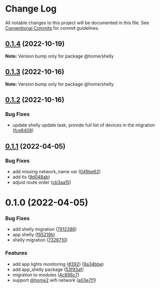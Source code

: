 # Change Log

All notable changes to this project will be documented in this file.
See [Conventional Commits](https://conventionalcommits.org) for commit guidelines.

## [0.1.4](https://github.com/mariusz-kabala/homeAutomation/compare/@home/shelly@0.1.3...@home/shelly@0.1.4) (2022-10-19)

**Note:** Version bump only for package @home/shelly





## [0.1.3](https://github.com/mariusz-kabala/homeAutomation/compare/@home/shelly@0.1.2...@home/shelly@0.1.3) (2022-10-16)

**Note:** Version bump only for package @home/shelly





## [0.1.2](https://github.com/mariusz-kabala/homeAutomation/compare/@home/shelly@0.1.1...@home/shelly@0.1.2) (2022-10-16)


### Bug Fixes

* update shelly update task, provide full list of devices in the migration ([fce8408](https://github.com/mariusz-kabala/homeAutomation/commit/fce8408daa83c1de249eebc269393f4448459ea5))





## [0.1.1](https://github.com/mariusz-kabala/homeAutomation/compare/@home/shelly@0.1.0...@home/shelly@0.1.1) (2022-04-05)


### Bug Fixes

* add missing network_name var ([049be62](https://github.com/mariusz-kabala/homeAutomation/commit/049be62a89317d49bef40800623fe852ae2605ba))
* add tls ([9d048ab](https://github.com/mariusz-kabala/homeAutomation/commit/9d048ab2c07f2133385b7ac6f5dea527a14613f6))
* adjust route order ([cb3aa15](https://github.com/mariusz-kabala/homeAutomation/commit/cb3aa15ffa8a9f85871652ed43c25f8c1ca7154f))





# 0.1.0 (2022-04-05)


### Bug Fixes

* add shelly migration ([7912386](https://github.com/mariusz-kabala/homeAutomation/commit/79123868726d41b7a2e2853d7d0e416b10ed4be6))
* app shelly ([f65219b](https://github.com/mariusz-kabala/homeAutomation/commit/f65219b46caad1f30a56bc48b5a125ed22ee61c4))
* shelly migration ([7326710](https://github.com/mariusz-kabala/homeAutomation/commit/73267108f5f90d3f4f8a12fd2f8c77916ea3d225))


### Features

* add app lights monitoring ([#392](https://github.com/mariusz-kabala/homeAutomation/issues/392)) ([9a34bbe](https://github.com/mariusz-kabala/homeAutomation/commit/9a34bbe76f2896bf5de009d2d419bd258aecfb6a))
* add app_shelly package ([53f93af](https://github.com/mariusz-kabala/homeAutomation/commit/53f93afe5735e559473cc7760583079f7dfd995d))
* migration to modules ([4c896c7](https://github.com/mariusz-kabala/homeAutomation/commit/4c896c717bf0123a59caf3e89f96043be72594c2))
* support [@home2](https://github.com/home2) wifi network ([a03e7f1](https://github.com/mariusz-kabala/homeAutomation/commit/a03e7f12c164c929c940326140da6c63b6e41a02))
